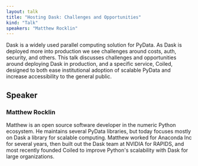 ```yaml
---
layout: talk
title: "Hosting Dask: Challenges and Opportunities"
kind: "Talk"
speakers: "Matthew Rocklin"
---
```


Dask is a widely used parallel computing solution for PyData.  As Dask is deployed more into production we see challenges around costs, auth, security, and others.  This talk discusses challenges and opportunities around deploying Dask in production, and a specific service, Coiled, designed to both ease institutional adoption of scalable PyData and increase accessibility to the general public.

## Speaker

### Matthew Rocklin

Matthew is an open source software developer in the numeric Python ecosystem. He maintains several PyData libraries, but today focuses mostly on Dask a library for scalable computing. Matthew worked for Anaconda Inc for several years, then built out the Dask team at NVIDIA for RAPIDS, and most recently founded Coiled to improve Python's scalability with Dask for large organizations.
